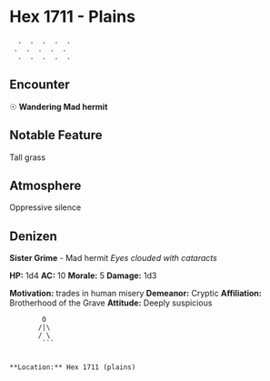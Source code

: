 # Hex 1711 - Plains
```
  .  .  .  .  .
 .  .  .  .  .
  .  .  .  .  .
```

## Encounter

☉ **Wandering Mad hermit**

## Notable Feature

Tall grass

## Atmosphere

Oppressive silence

## Denizen

**Sister Grime** - Mad hermit
*Eyes clouded with cataracts*

**HP:** 1d4 **AC:** 10 **Morale:** 5
**Damage:** 1d3

**Motivation:** trades in human misery
**Demeanor:** Cryptic
**Affiliation:** Brotherhood of the Grave
**Attitude:** Deeply suspicious

```
        O
       /|\
       / \
        ```


**Location:** Hex 1711 (plains)
